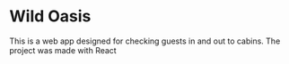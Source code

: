 # Wild Oasis

This is a web app designed for checking guests in and out to cabins. The project was made with React
